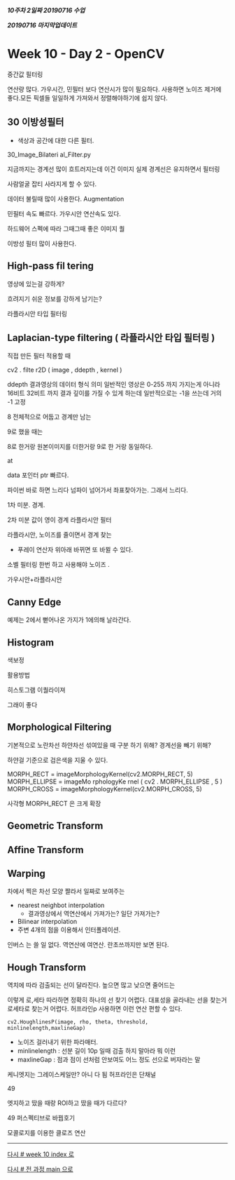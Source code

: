 ***10주차 2일짜 20190716 수업***

***20190716 마지막업데이트***

# Week 10 - Day 2 - OpenCV

중간값 필터링

연산량 많다. 가우시간, 민필터 보다 연산시가 많이 필요하다.
사용하면 노이즈 제거에 좋다.모든 픽셀들 일일하게 가져와서 정렬해야하기에 쉽지 않다.


## 30 이방성필터

* 색상과 공간에 대한 다른 필터.

30_Image_Bilateri al_Filter.py

지금까지는 경계선 많이 흐트러지는데 이건 이미지 실제 경계선은 유지하면서 필터링

사람얼굴 잡티 사라지게 할 수 있다.

데이터 불릴때 많이 사용한다. Augmentation


민필터 속도 빠르다.
가우시안 연산속도 있다.

하드웨어 스펙에 따라 그때그때 좋은 이미지 퀄

이방성 필터 많이 사용한다. 

## High-pass fil tering

영상에 있는걸 강하게?

흐려지기 쉬운 정보를 강하게 남기는?

라플라시안 타입 필터링


## Laplacian-type filtering ( 라플라시안 타입 필터링 )

직접 만든 필터 적용할 때

cv2 . filte r2D ( image , ddepth , kernel )

ddepth 결과영상의 데이터 형식 의미
일반적인 영상은 0-255 까지 가지는게 아니라 16비트 32비트 까지 결과 깊이를 가질 수 있게 하는데 일반적으로는 -1을 쓰는데 거의 -1 고정


8 전체적으로 어둡고 경계만 남는

9로 했을 때는 

8로 한거랑 원본이미지를 더한거랑 9로 한 거랑 동일하다.


at

data 포인터 ptr 빠르다.

파이썬 바로 하면 느리다 넘파이 넘어가서 좌표찾아가는. 그래서 느리다.


1차 미분. 경계.

2차 미분 값이 영이 경계 라플라시안 필터

라플라시안, 노이즈를 줄이면서 경계 찾는

* 푸레이 연산자 위아래 바뀌면 또 바뀔 수 있다.

소벨 필터링 한번 하고 사용해야 노이즈 .



가우시안+라플라시안

## Canny Edge

예제는 2에서 뻗어나온 가지가 1에의해 날라간다.

## Histogram

색보정

활용방법

히스토그램 이퀄라이져

그래이 좋다




## Morphological Filtering


기본적으로 노란차선 하얀차선 섞여있을 때 구분 하기 위해? 경계선을 빼기 위해?

하얀걸 기준으로 검은색을 지울 수 있다.


MORPH_RECT = imageMorphologyKernel(cv2.MORPH_RECT, 5)
MORPH_ELLIPSE = imageMo rphologyKe rnel ( cv2 . MORPH_ELLIPSE , 5 )
MORPH_CROSS = imageMorphologyKernel(cv2.MORPH_CROSS, 5)

사각형 MORPH_RECT 은 크게 확장




## Geometric Transform

## Affine Transform

## Warping

차에서 찍은 차선 모양 짤라서 일짜로 보여주는

* nearest neighbot interpolation
  * 결과영상에서 역연산에서 가져가는? 일단 가져가는?
* Bilinear interpolation
* 주변 4개의 점을 이용해서 인터폴레이션.

인버스 는 쓸 일 없다. 역연산에 여연산. 란초쓰까지만 보면 된다.


## Hough Transform

역치에 따라 검출되는 선이 달라진다. 높으면 많고 낮으면 줄어드는

이렇게 로,세타 따라하면 정확히 하나의 선 찾기 어렵다. 대표성을 골라내는 선을 찾는거 로세타로 찾는거 어렵다. 허프라인p 사용하면 이런 연산 편할 수 있다.

`cv2.HoughlinesP(image, rho, theta, threshold, minlinelength,maxlineGap)`
* 노이즈 걸러내기 위한 파라매터. 
* minlinelength : 선분 길이 10p 일때 검출 하지 말아라 뭐 이런
* maxlineGap : 점과 점이 선처럼 안보여도 어느 정도 선으로 버자라는 말


케니엣지는 그레이스케일만? 아니 다 됨
허프라인은 단채널


49

엣지하고 땄을 때랑 ROI하고 땄을 때가 다르다?

49 퍼스펙티브로 바꿥호기








모콜로지를 이용한 클로즈 연산





---
[다시 # week 10 index 로](../w10.md)

[다시 # 전 과정 main 으로](../../README.md)

